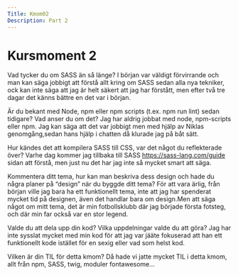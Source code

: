 ```yaml
---
Title: Kmom02
Description: Part 2
---
```


Kursmoment 2
==================


Vad tycker du om SASS än så länge?
I början var väldigt förvirrande och man kan säga jobbigt att förstå allt kring om SASS sedan alla nya tekniker,
ock kan inte säga att jag är helt säkert att jag har förstått, men efter två tre dagar det känns bättre en det var i början.


Är du bekant med Node, npm eller npm scripts (t.ex. npm run lint) sedan tidigare? Vad anser du om det?
Jag har aldrig jobbat med node, npm-scripts eller npm. Jag kan säga att det var jobbigt men med hjälp av Niklas genomgång,sedan hans hjälp i chatten då klurade jag på båt sätt.


Hur kändes det att kompilera SASS till CSS, var det något du reflekterade över?
Varhe dag kommer jag tillbaka till SASS https://sass-lang.com/guide sidan att förstå, men just nu det har jag inte så mycket smart att säga.

Kommentera ditt tema, hur kan man beskriva dess design och hade du några planer på “design” när du byggde ditt tema?
För att vara ärlig, från början ville jag bara ha ett funktionellt tema, inte att jag har spenderat mycket tid på designen, även det handlar bara om design.Men att säga något om mitt tema, det är min fotbollsklubb där jag började första fotsteg, och där min far också var en stor legend.

Valde du att dela upp din kod? Vilka uppdelningar valde du att göra?
Jag har inte sysslat mycket med min kod för att jag var jääte fokuserad att han ett funktionellt kode istället för en sexig eller vad som helst kod.


Vilken är din TIL för detta kmom?
Då hade vi jatte mycket TIL i detta kmom, allt från npm, SASS, twig, moduler fontawesome... 

